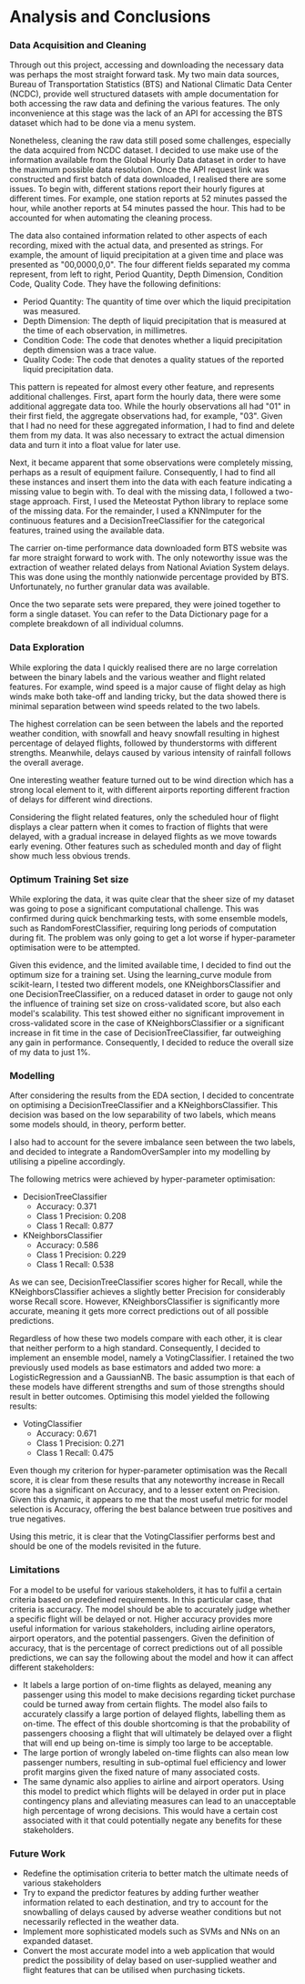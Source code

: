 # Analysis and Conclusions

### Data Acquisition and Cleaning
Through out this project, accessing and downloading the necessary data was perhaps the most straight forward task. My two main data sources, Bureau of Transportation Statistics (BTS) and National Climatic Data Center (NCDC), provide well structured datasets with ample documentation for both accessing the raw data and defining the various features. The only inconvenience at this stage was the lack of an API for accessing the BTS dataset which had to be done via a menu system.

Nonetheless, cleaning the raw data still posed some challenges, especially the data acquired from NCDC dataset. I decided to use make use of the information available from the Global Hourly Data dataset in order to have the maximum possible data resolution. Once the API request link was constructed and first batch of data downloaded, I realised there are some issues. To begin with, different stations report their hourly figures at different times. For example, one station reports at 52 minutes passed the hour, while another reports at 54 minutes passed the hour. This had to be accounted for when automating the cleaning process.

The data also contained information related to other aspects of each recording, mixed with the actual data, and presented as strings. For example, the amount of liquid precipitation at a given time and place was presented as "00,0000,0,0". The four different fields separated my comma represent, from left to right, Period Quantity, Depth Dimension, Condition Code, Quality Code. They have the following definitions:
<ul>
    <li>Period Quantity: The quantity of time over which the liquid precipitation was measured.</li>
    <li>Depth Dimension: The depth of liquid precipitation that is measured at the time of each observation, in millimetres.</li>
    <li>Condition Code: The code that denotes whether a liquid precipitation depth dimension was a trace value.</li>
    <li>Quality Code: The code that denotes a quality statues of the reported liquid precipitation data.</li>
</ul>

This pattern is repeated for almost every other feature, and represents additional challenges. First, apart form the hourly data, there were some additional aggregate data too. While the hourly observations all had "01" in their first field, the aggregate observations had, for example, "03". Given that I had no need for these aggregated information, I had to find and delete them from my data. It was also necessary to extract the actual dimension data and turn it into a float value for later use.

Next, it became apparent that some observations were completely missing, perhaps as a result of equipment failure. Consequently, I had to find all these instances and insert them into the data with each feature indicating a missing value to begin with. To deal with the missing data, I followed a two-stage approach. First, I used the Meteostat Python library to replace some of the missing data. For the remainder, I used a KNNImputer for the continuous features and a DecisionTreeClassifier for the categorical features, trained using the available data.

The carrier on-time performance data downloaded form BTS website was far more straight forward to work with. The only noteworthy issue was the extraction of weather related delays from National Aviation System delays. This was done using the monthly nationwide percentage provided by BTS. Unfortunately, no further granular data was available.

Once the two separate sets were prepared, they were joined together to form a single dataset. You can refer to the Data Dictionary page for a complete breakdown of all individual columns.

### Data Exploration
While exploring the data I quickly realised there are no large correlation between the binary labels and the various weather and flight related features. For example, wind speed is a major cause of flight delay as high winds make both take-off and landing tricky, but the data showed there is minimal separation between wind speeds related to the two labels.

The highest correlation can be seen between the labels and the reported weather condition, with snowfall and heavy snowfall resulting in highest percentage of delayed flights, followed by thunderstorms with different strengths. Meanwhile, delays caused by various intensity of rainfall follows the overall average.

One interesting weather feature turned out to be wind direction which has a strong local element to it, with different airports reporting different fraction of delays for different wind directions.

Considering the flight related features, only the scheduled hour of flight displays a clear pattern when it comes to fraction of flights that were delayed, with a gradual increase in delayed flights as we move towards early evening. Other features such as scheduled month and day of flight show much less obvious trends.

### Optimum Training Set size
While exploring the data, it was quite clear that the sheer size of my dataset was going to pose a significant computational challenge. This was confirmed during quick benchmarking tests, with some ensemble models, such as RandomForestClassifier, requiring long periods of computation during fit. The problem was only going to get a lot worse if hyper-parameter optimisation were to be attempted.

Given this evidence, and the limited available time, I decided to find out the optimum size for a training set. Using the learning_curve module from scikit-learn, I tested two different models, one KNeighborsClassifier and one DecisionTreeClassifier, on a reduced dataset in order to gauge not only the influence of training set size on cross-validated score, but also each model's scalability. This test showed either no significant improvement in cross-validated score in the case of KNeighborsClassifier or a significant increase in fit time in the case of DecisionTreeClassifier, far outweighing any gain in performance. Consequently, I decided to reduce the overall size of my data to just 1%.

### Modelling
After considering the results from the EDA section, I decided to concentrate on optimising a DecisionTreeClassifier and a KNeighborsClassifier. This decision was based on the low separability of two labels, which means some models should, in theory, perform better.

I also had to account for the severe imbalance seen between the two labels, and decided to integrate a RandomOverSampler into my modelling by utilising a pipeline accordingly.

The following metrics were achieved by hyper-parameter optimisation:
<ul>
  <li>DecisionTreeClassifier
    <ul>
      <li>Accuracy: 0.371</li>
      <li>Class 1 Precision: 0.208</li>
      <li>Class 1 Recall: 0.877</li>
    </ul>
  </li>
  <li>KNeighborsClassifier
    <ul>
      <li>Accuracy: 0.586</li>
      <li>Class 1 Precision: 0.229</li>
      <li>Class 1 Recall: 0.538</li>
    </ul>
  </li>
</ul>

As we can see, DecisionTreeClassifier scores higher for Recall, while the KNeighborsClassifier achieves a slightly better Precision for considerably worse Recall score. However, KNeighborsClassifier is significantly more accurate, meaning it gets more correct predictions out of all possible predictions.

Regardless of how these two models compare with each other, it is clear that neither perform to a high standard. Consequently, I decided to implement an ensemble model, namely a VotingClassifier. I retained the two previously used models as base estimators and added two more: a LogisticRegression and a GaussianNB. The basic assumption is that each of these models have different strengths and sum of those strengths should result in better outcomes. Optimising this model yielded the following results:
<ul>
  <li>VotingClassifier
    <ul>
      <li>Accuracy: 0.671</li>
      <li>Class 1 Precision: 0.271</li>
      <li>Class 1 Recall: 0.475</li>
    </ul>
  </li>
</ul>

Even though my criterion for hyper-parameter optimisation was the Recall score, it is clear from these results that any noteworthy increase in Recall score has a significant on Accuracy, and to a lesser extent on Precision. Given this dynamic, it appears to me that the most useful metric for model selection is Accuracy, offering the best balance between true positives and true negatives.

Using this metric, it is clear that the VotingClassifier performs best and should be one of the models revisited in the future.

### Limitations
For a model to be useful for various stakeholders, it has to fulfil a certain criteria based on predefined requirements. In this particular case, that criteria is accuracy. The model should be able to accurately judge whether a specific flight will be delayed or not. Higher accuracy provides more useful information for various stakeholders, including airline operators, airport operators, and the potential passengers. Given the definition of accuracy, that is the percentage of correct predictions out of all possible predictions, we can say the following about the model and how it can affect different stakeholders:
<ul>
  <li>It labels a large portion of on-time flights as delayed, meaning any passenger using this model to make decisions regarding ticket purchase could be turned away from certain flights. The model also fails to accurately classify a large portion of delayed flights, labelling them as on-time. The effect of this double shortcoming is that the probability  of passengers choosing a flight that will ultimately be delayed over a flight that will end up being on-time is simply too large to be acceptable.</li>
  <li>The large portion of wrongly labeled on-time flights can also mean low passenger numbers, resulting in sub-optimal fuel efficiency and lower profit margins given the fixed nature of many associated costs.</li>
  <li>The same dynamic also applies to airline and airport operators. Using this model to predict which flights will be delayed in order put in place contingency plans and alleviating measures can lead to an unacceptable high percentage of wrong decisions. This would have a certain cost associated with it that could potentially negate any benefits for these stakeholders.  
</ul>

### Future Work
<ul>
  <li>Redefine the optimisation criteria to better match the ultimate needs of various stakeholders</li>
  <li>Try to expand the predictor features by adding further weather information related to each destination, and try to account for the snowballing of delays caused by adverse weather conditions but not necessarily reflected in the weather data.</li>
  <li>Implement more sophisticated models such as SVMs and NNs on an expanded dataset.</li>
  <li>Convert the most accurate model into a web application that would predict the possibility of delay based on user-supplied weather and flight features that can be utilised when purchasing tickets.</li>
